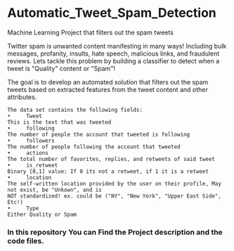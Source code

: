 # Automatic_Tweet_Spam_Detection
 Machine Learning Project that filters out the spam tweets

Twitter spam is unwanted content manifesting in many ways! Including bulk messages, profanity, insults, hate speech, malicious links, and fraudulent reviews. Lets tackle this problem by building a classifier to detect when a tweet is "Quality" content or "Spam"! 

The goal is to develop an automated solution that filters out the spam tweets based on extracted features from the tweet content and other attributes.  

    The data set contains the following fields:
    •     Tweet
    This is the text that was tweeted
    •     following
    The number of people the account that tweeted is following
    •     followers
    The number of people following the account that tweeted
    •     actions
    The total number of favorites, replies, and retweets of said tweet
    •     is_retweet
    Binary [0,1] value: If 0 its not a retweet, if 1 it is a retweet
    •     location
    The self-written location provided by the user on their profile, May not exist, be "Unkown", and is 
    NOT standardized! ex. could be ("NY", "New York", "Upper East Side", Etc!)
    •     Type
    Either Quality or Spam


### In this repository You can Find the Project description and the code files.
